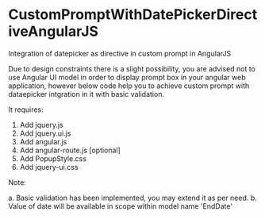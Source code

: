 # CustomPromptWithDatePickerDirectiveAngularJS
Integration of datepicker as directive in custom prompt in AngularJS 

Due to design constraints there is a slight possibility, you are advised not to use Angular UI model in order to display prompt box in your angular web application, however below code help you to achieve custom prompt with dataepicker intgration in it with basic validation.

It requires:

1.  Add jquery.js
2.  Add jquery.ui.js
3.  Add angular.js
4.  Add angular-route.js [optional]
5.  Add PopupStyle.css
6.  Add jquery-ui.css

Note:

a. Basic validation has been implemented, you may extend it as per need.
b. Value of date will be available in scope within model name 'EndDate'
